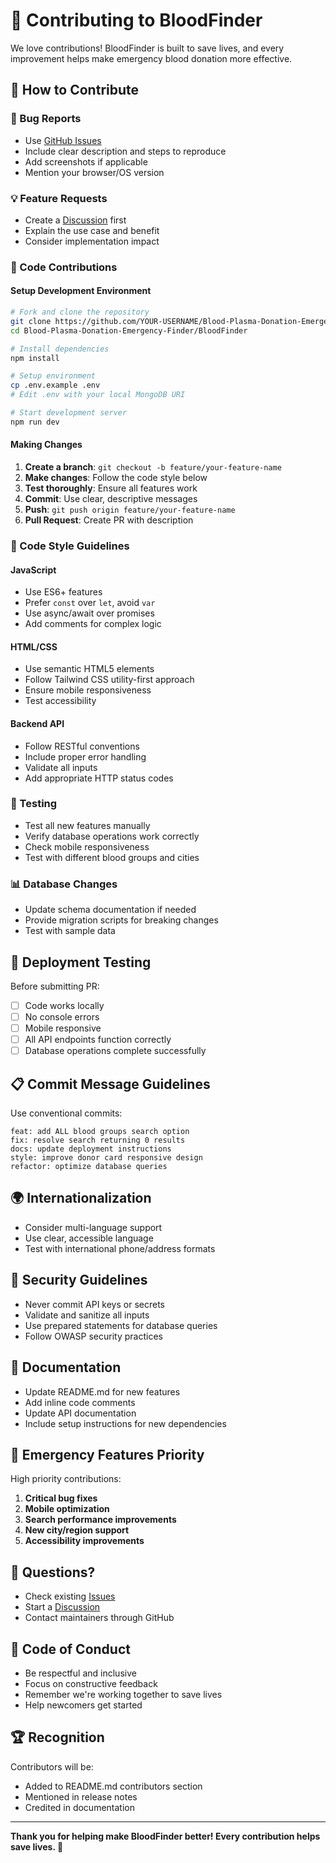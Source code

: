 # 🤝 Contributing to BloodFinder

We love contributions! BloodFinder is built to save lives, and every improvement helps make emergency blood donation more effective.

## 🌟 How to Contribute

### 🐛 Bug Reports
- Use [GitHub Issues](https://github.com/The-Peacemaker/Blood-Plasma-Donation-Emergency-Finder/issues)
- Include clear description and steps to reproduce
- Add screenshots if applicable
- Mention your browser/OS version

### 💡 Feature Requests
- Create a [Discussion](https://github.com/The-Peacemaker/Blood-Plasma-Donation-Emergency-Finder/discussions) first
- Explain the use case and benefit
- Consider implementation impact

### 🔧 Code Contributions

#### Setup Development Environment
```bash
# Fork and clone the repository
git clone https://github.com/YOUR-USERNAME/Blood-Plasma-Donation-Emergency-Finder.git
cd Blood-Plasma-Donation-Emergency-Finder/BloodFinder

# Install dependencies
npm install

# Setup environment
cp .env.example .env
# Edit .env with your local MongoDB URI

# Start development server
npm run dev
```

#### Making Changes
1. **Create a branch**: `git checkout -b feature/your-feature-name`
2. **Make changes**: Follow the code style below
3. **Test thoroughly**: Ensure all features work
4. **Commit**: Use clear, descriptive messages
5. **Push**: `git push origin feature/your-feature-name`
6. **Pull Request**: Create PR with description

### 📝 Code Style Guidelines

#### JavaScript
- Use ES6+ features
- Prefer `const` over `let`, avoid `var`
- Use async/await over promises
- Add comments for complex logic

#### HTML/CSS
- Use semantic HTML5 elements
- Follow Tailwind CSS utility-first approach
- Ensure mobile responsiveness
- Test accessibility

#### Backend API
- Follow RESTful conventions
- Include proper error handling
- Validate all inputs
- Add appropriate HTTP status codes

### 🧪 Testing
- Test all new features manually
- Verify database operations work correctly
- Check mobile responsiveness
- Test with different blood groups and cities

### 📊 Database Changes
- Update schema documentation if needed
- Provide migration scripts for breaking changes
- Test with sample data

## 🚀 Deployment Testing
Before submitting PR:
- [ ] Code works locally
- [ ] No console errors
- [ ] Mobile responsive
- [ ] All API endpoints function correctly
- [ ] Database operations complete successfully

## 📋 Commit Message Guidelines

Use conventional commits:
```
feat: add ALL blood groups search option
fix: resolve search returning 0 results
docs: update deployment instructions
style: improve donor card responsive design
refactor: optimize database queries
```

## 🌍 Internationalization
- Consider multi-language support
- Use clear, accessible language
- Test with international phone/address formats

## 🔐 Security Guidelines
- Never commit API keys or secrets
- Validate and sanitize all inputs
- Use prepared statements for database queries
- Follow OWASP security practices

## 📖 Documentation
- Update README.md for new features
- Add inline code comments
- Update API documentation
- Include setup instructions for new dependencies

## 🏥 Emergency Features Priority
High priority contributions:
1. **Critical bug fixes**
2. **Mobile optimization**
3. **Search performance improvements**
4. **New city/region support**
5. **Accessibility improvements**

## 🤔 Questions?
- Check existing [Issues](https://github.com/The-Peacemaker/Blood-Plasma-Donation-Emergency-Finder/issues)
- Start a [Discussion](https://github.com/The-Peacemaker/Blood-Plasma-Donation-Emergency-Finder/discussions)
- Contact maintainers through GitHub

## 📜 Code of Conduct
- Be respectful and inclusive
- Focus on constructive feedback
- Remember we're working together to save lives
- Help newcomers get started

## 🏆 Recognition
Contributors will be:
- Added to README.md contributors section
- Mentioned in release notes
- Credited in documentation

---

**Thank you for helping make BloodFinder better! Every contribution helps save lives. 💝**